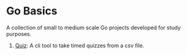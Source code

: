 # Go Basics

A collection of small to medium scale Go projects developed for study purposes.

1. [Quiz](https://github.com/Smelton01/go-basics/tree/master/quiz): A cli tool to take timed quizzes from a csv file. 
